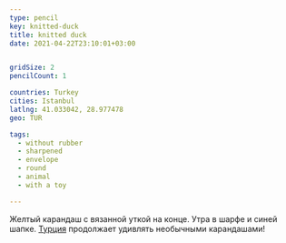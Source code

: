 ```yaml
---
type: pencil
key: knitted-duck
title: knitted duck
date: 2021-04-22T23:10:01+03:00


gridSize: 2
pencilCount: 1

countries: Turkey
cities: Istanbul
latlng: 41.033042, 28.977478
geo: TUR

tags:
  - without rubber
  - sharpened
  - envelope
  - round
  - animal
  - with a toy

---
```


Желтый карандаш с вязанной уткой на конце. Утра в шарфе и синей шапке. [Турция](?country=TUR) продолжает удивлять необычными карандашами!
